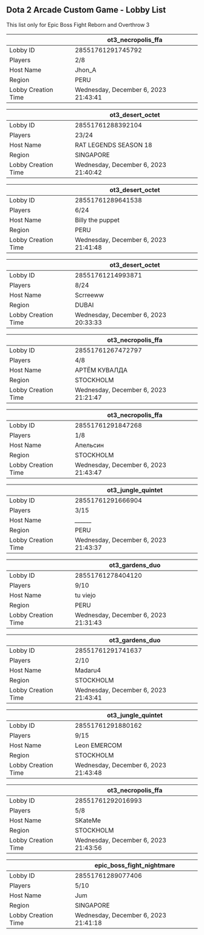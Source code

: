 ## Dota 2 Arcade Custom Game - Lobby List

This list only for Epic Boss Fight Reborn and Overthrow 3

|  | ot3_necropolis_ffa |
| ------ | ------ |
| Lobby ID | 28551761291745792 |
| Players | 2/8 |
| Host Name | Jhon_A |
| Region | PERU |
| Lobby Creation Time | Wednesday, December 6, 2023 21:43:41 |


|  | ot3_desert_octet |
| ------ | ------ |
| Lobby ID | 28551761288392104 |
| Players | 23/24 |
| Host Name | RAT LEGENDS SEASON 18 |
| Region | SINGAPORE |
| Lobby Creation Time | Wednesday, December 6, 2023 21:40:42 |


|  | ot3_desert_octet |
| ------ | ------ |
| Lobby ID | 28551761289641538 |
| Players | 6/24 |
| Host Name | Billy the puppet |
| Region | PERU |
| Lobby Creation Time | Wednesday, December 6, 2023 21:41:48 |


|  | ot3_desert_octet |
| ------ | ------ |
| Lobby ID | 28551761214993871 |
| Players | 8/24 |
| Host Name | Scrreeww |
| Region | DUBAI |
| Lobby Creation Time | Wednesday, December 6, 2023 20:33:33 |


|  | ot3_necropolis_ffa |
| ------ | ------ |
| Lobby ID | 28551761267472797 |
| Players | 4/8 |
| Host Name | АРТЁМ КУВАЛДА |
| Region | STOCKHOLM |
| Lobby Creation Time | Wednesday, December 6, 2023 21:21:47 |


|  | ot3_necropolis_ffa |
| ------ | ------ |
| Lobby ID | 28551761291847268 |
| Players | 1/8 |
| Host Name | Апельсин |
| Region | STOCKHOLM |
| Lobby Creation Time | Wednesday, December 6, 2023 21:43:47 |


|  | ot3_jungle_quintet |
| ------ | ------ |
| Lobby ID | 28551761291666904 |
| Players | 3/15 |
| Host Name | *______* |
| Region | PERU |
| Lobby Creation Time | Wednesday, December 6, 2023 21:43:37 |


|  | ot3_gardens_duo |
| ------ | ------ |
| Lobby ID | 28551761278404120 |
| Players | 9/10 |
| Host Name | tu viejo |
| Region | PERU |
| Lobby Creation Time | Wednesday, December 6, 2023 21:31:43 |


|  | ot3_gardens_duo |
| ------ | ------ |
| Lobby ID | 28551761291741637 |
| Players | 2/10 |
| Host Name | Madaru4 |
| Region | STOCKHOLM |
| Lobby Creation Time | Wednesday, December 6, 2023 21:43:41 |


|  | ot3_jungle_quintet |
| ------ | ------ |
| Lobby ID | 28551761291880162 |
| Players | 9/15 |
| Host Name | Leon EMERCOM |
| Region | STOCKHOLM |
| Lobby Creation Time | Wednesday, December 6, 2023 21:43:48 |


|  | ot3_necropolis_ffa |
| ------ | ------ |
| Lobby ID | 28551761292016993 |
| Players | 5/8 |
| Host Name | SKateMe |
| Region | STOCKHOLM |
| Lobby Creation Time | Wednesday, December 6, 2023 21:43:56 |


|  | epic_boss_fight_nightmare |
| ------ | ------ |
| Lobby ID | 28551761289077406 |
| Players | 5/10 |
| Host Name | Jum |
| Region | SINGAPORE |
| Lobby Creation Time | Wednesday, December 6, 2023 21:41:18 |


